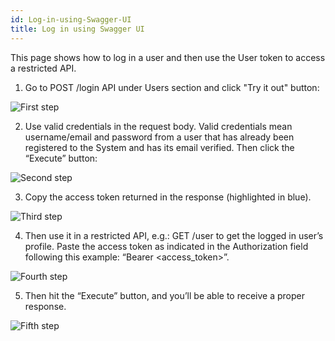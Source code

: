 ```yaml
---
id: Log-in-using-Swagger-UI
title: Log in using Swagger UI
---
```

This page shows how to log in a user and then use the User token to access a restricted API.

1. Go to POST /login API under Users section and click "Try it out" button:

![First step](https://user-images.githubusercontent.com/11148726/44313082-dcb78900-a3f9-11e8-9f37-6af67d3356f1.png)

2. Use valid credentials in the request body. Valid credentials mean username/email and password from a user that has already been registered to the System and has its email verified. Then click the “Execute” button:

![Second step](https://user-images.githubusercontent.com/11148726/44312936-ce686d80-a3f7-11e8-9df3-17e073fd9fcf.png)

3. Copy the access token returned in the response (highlighted in blue).

![Third step](https://user-images.githubusercontent.com/11148726/44312940-df18e380-a3f7-11e8-9837-093c2c56ffdd.png)

4. Then use it in a restricted API, e.g.: GET /user to get the logged in user’s profile. Paste the access token as indicated in the Authorization field following this example: “Bearer <access_token>”.

![Fourth step](https://user-images.githubusercontent.com/11148726/44312943-eb9d3c00-a3f7-11e8-8b3c-4c24723f61bf.png)

5. Then hit the “Execute” button, and you’ll be able to receive a proper response.

![Fifth step](https://user-images.githubusercontent.com/11148726/44312951-ff48a280-a3f7-11e8-888e-3d6ed0372812.png)
